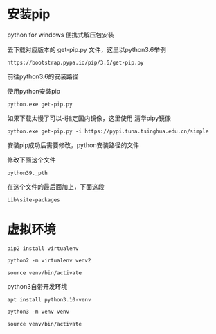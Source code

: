 # 安装pip

python for windows 便携式解压包安装

去下载对应版本的 get-pip.py 文件，这里以python3.6举例

```
https://bootstrap.pypa.io/pip/3.6/get-pip.py
```



前往python3.6的安装路径

使用python安装pip

```
python.exe get-pip.py
```

如果下载太慢了可以-i指定国内镜像，这里使用 清华pipy镜像

```
python.exe get-pip.py -i https://pypi.tuna.tsinghua.edu.cn/simple
```



安装pip成功后需要修改，python安装路径的文件

修改下面这个文件

```
python39._pth
```

在这个文件的最后面加上，下面这段

```
Lib\site-packages
```



# 虚拟环境

```
pip2 install virtualenv

python2 -m virtualenv venv2

source venv/bin/activate
```



python3自带开发环境

```
apt install python3.10-venv

python3 -m venv venv

source venv/bin/activate
```

